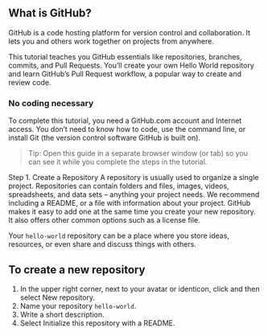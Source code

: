 
## What is GitHub?
GitHub is a code hosting platform for version control and collaboration. It lets you and others work together on projects from anywhere.

This tutorial teaches you GitHub essentials like repositories, branches, commits, and Pull Requests. You’ll create your own Hello World repository and learn GitHub’s Pull Request workflow, a popular way to create and review code.

### No coding necessary
To complete this tutorial, you need a GitHub.com account and Internet access. You don’t need to know how to code, use the command line, or install Git (the version control software GitHub is built on).

> Tip: Open this guide in a separate browser window (or tab) so you can see it while you complete the steps in the tutorial.


Step 1. Create a Repository
A repository is usually used to organize a single project. Repositories can contain folders and files, images, videos, spreadsheets, and data sets – anything your project needs. We recommend including a README, or a file with information about your project. GitHub makes it easy to add one at the same time you create your new repository. It also offers other common options such as a license file.

Your ```hello-world``` repository can be a place where you store ideas, resources, or even share and discuss things with others.

## To create a new repository
 1. In the upper right corner, next to your avatar or identicon, click  and then select New repository.
 2. Name your repository ```hello-world```.
 3. Write a short description.
 4. Select Initialize this repository with a README.

